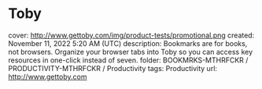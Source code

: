 # Toby

cover: http://www.gettoby.com/img/product-tests/promotional.png
created: November 11, 2022 5:20 AM (UTC)
description: Bookmarks are for books, not browsers. Organize your browser tabs into Toby so you can access key resources in one-click instead of seven.
folder: BOOKMRKS-MTHRFCKR / PRODUCTIVITY-MTHRFCKR / Productivity
tags: Productivity
url: http://www.gettoby.com